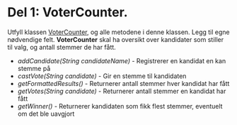 # Del 1: VoterCounter. 

Utfyll klassen [VoterCounter](VoterCounter.java), og alle metodene i denne klassen.
Legg til egne nødvendige felt. **VoterCounter** skal ha oversikt over kandidater som stiller til valg, og antall stemmer de har fått. 

- *addCandidate(String candidateName)* - Registrerer en kandidat en kan stemme på
- *castVote(String candidate)* - Gir en stemme til kandidaten
- *getFormattedResults()* - Returnerer antall stemmer hver kandidat har fått
- *getVotes(String candidate)* - Returnerer antall stemmer en kandidat har fått
- *getWinner()* - Returnerer kandidaten som fikk flest stemmer, eventuelt om det ble uavgjort 
